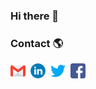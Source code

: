 ### Hi there 👋

<!--
**otirbnaej/otirbnaej** is a ✨ _special_ ✨ repository because its `README.md` (this file) appears on your GitHub profile.

Here are some ideas to get you started:

- 🔭 I’m currently working on ...
- 🌱 I’m currently learning ...
- 👯 I’m looking to collaborate on ...
- 🤔 I’m looking for help with ...
- 💬 Ask me about ...
- 📫 How to reach me: ...
- 😄 Pronouns: ...
- ⚡ Fun fact: ...
-->


### Contact 🌎

[![E-Mail](https://github.com/otirbnaej/otirbnaej/blob/main/email.png)](mailto:otirbnaej@hotmail.com)&nbsp;&nbsp;[![LinkedIn](https://github.com/otirbnaej/otirbnaej/blob/main/linkedin.png)](https://www.linkedin.com/in/otirbnaej)&nbsp; [![Twitter](https://github.com/otirbnaej/otirbnaej/blob/main/twitter.png)</g>](https://twitter.com/otirbnaej)&nbsp;&nbsp;[![Facebook](https://github.com/otirbnaej/otirbnaej/blob/main/facebook.png)](https://www.facebook.com/otirbnaej/)&nbsp;&nbsp;
